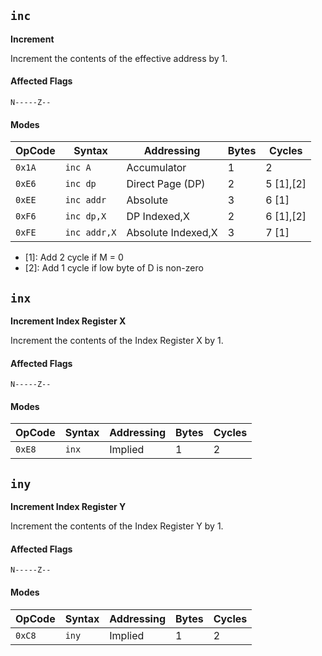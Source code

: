 
## `inc`

**Increment**

Increment the contents of the effective address by 1.

#### Affected Flags

```
N-----Z--
```

#### Modes

| OpCode | Syntax         | Addressing           | Bytes | Cycles        |
|--------|----------------|----------------------|-------|---------------|
| `0x1A` | `inc A`        | Accumulator          | 1     | 2             |
| `0xE6` | `inc dp`       | Direct Page (DP)     | 2     | 5 [1],[2]     |
| `0xEE` | `inc addr`     | Absolute             | 3     | 6 [1]         |
| `0xF6` | `inc dp,X`     | DP Indexed,X         | 2     | 6 [1],[2]     |
| `0xFE` | `inc addr,X`   | Absolute Indexed,X   | 3     | 7 [1]         |

- [1]: Add 2 cycle if M = 0
- [2]: Add 1 cycle if low byte of D is non-zero





## `inx`

**Increment Index Register X**

Increment the contents of the Index Register X by 1.

#### Affected Flags

```
N-----Z--
```

#### Modes

| OpCode | Syntax         | Addressing           | Bytes | Cycles        |
|--------|----------------|----------------------|-------|---------------|
| `0xE8` | `inx`          | Implied              | 1     | 2             |





## `iny`

**Increment Index Register Y**

Increment the contents of the Index Register Y by 1.

#### Affected Flags

```
N-----Z--
```

#### Modes

| OpCode | Syntax         | Addressing           | Bytes | Cycles        |
|--------|----------------|----------------------|-------|---------------|
| `0xC8` | `iny`          | Implied              | 1     | 2             |
